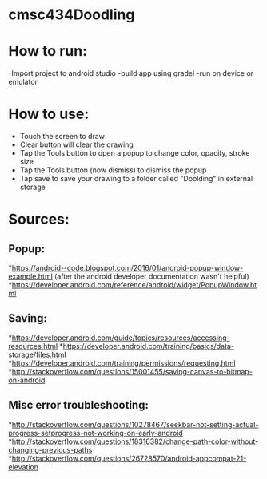 # cmsc434Doodling


# How to run:
-Import project to android studio
-build app using gradel
-run on device or emulator

# How to use:
- Touch the screen to draw
- Clear button will clear the drawing
- Tap the Tools button to open a popup to change color, opacity, stroke size
- Tap the Tools button (now dismiss) to dismiss the popup
- Tap save to save your drawing to a folder called "Doolding" in external storage


# Sources:

## Popup:
*https://android--code.blogspot.com/2016/01/android-popup-window-example.html (after the android developer documentation wasn't helpful)
*https://developer.android.com/reference/android/widget/PopupWindow.html

## Saving:
*https://developer.android.com/guide/topics/resources/accessing-resources.html
*https://developer.android.com/training/basics/data-storage/files.html
*https://developer.android.com/training/permissions/requesting.html
*http://stackoverflow.com/questions/15001455/saving-canvas-to-bitmap-on-android

## Misc error troubleshooting:
*http://stackoverflow.com/questions/10278467/seekbar-not-setting-actual-progress-setprogress-not-working-on-early-android
*http://stackoverflow.com/questions/18316382/change-path-color-without-changing-previous-paths
*http://stackoverflow.com/questions/26728570/android-appcompat-21-elevation

